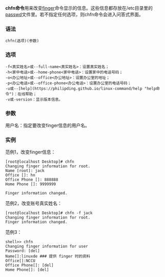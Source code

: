 **chfn命令**用来改变[finger](https://philipding.github.io/linux-command/finger "finger命令")命令显示的信息。这些信息都存放在/etc目录里的[passwd](https://philipding.github.io/linux-command/passwd "passwd命令")文件里。若不指定任何选项，则chfn命令会进入问答式界面。

### 语法  

```
chfn(选项)(参数)
```

### 选项  

```
-f<真实姓名>或--full-name<真实姓名>：设置真实姓名；
-h<家中电话>或--home-phone<家中电话>：设置家中的电话号码；
-o<办公地址>或--office<办公地址>：设置办公室的地址；
-p<办公电话>或--office-phone<办公电话>：设置办公室的电话号码；
-u或--[help](https://philipding.github.io/linux-command/help "help命令")：在线帮助；
-v或-version：显示版本信息。
```

### 参数  

用户名：指定要改变finger信息的用户名。

### 实例  

范例1，改变finger信息：

```
[root@localhost Desktop]# chfn
Changing finger information for root.
Name [root]: jack
Office []: hn
Office Phone []: 888888
Home Phone []: 9999999

Finger information changed.
```

范例2，改变账号真实姓名：

```
[root@localhost Desktop]# chfn -f jack
Changing finger information for root.
Finger information changed.
```

范例3：

```
shell>> chfn
Changing finger information for user
Password: [del]
Name[]:linuxde ### 提供 finger 时的资料
Office[]:NCCU
Office Phone[]: [del]
Home Phone[]: [del]
```